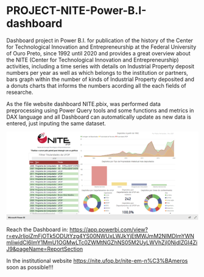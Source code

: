 # PROJECT-NITE-Power-B.I-dashboard
 
Dashboard project in Power B.I. for publication of the history of the Center for Technological Innovation and Entrepreneurship at the Federal University of Ouro Preto, since 1992 until 2020 and provides a great overview about the NITE (Center for Technological Innovation and Entrepreneurship) activities, including a time series with details on Industrial Property deposit numbers per year as well as which belongs to the institution or partners, bars graph within the number of kinds of Industrial Property deposited and a donuts charts that informs the numbers acording all the each fields of researche.

As the file website dashboard NITE.pbix, was performed data preprocessing using Power Query tools and some functions and metrics in DAX language and all Dashboard can automatically update as new data is entered, just inputing the same dataset.
  
![dash](https://github.com/PedroSouzaDS/NITE-Power-B.I-dashboard/blob/main/NITE%20Dashboard%20screenshot.png)

Reach the Dashboard in:
https://app.powerbi.com/view?r=eyJrIjoiZmFjOTk5ODUtYzg4YS00NWUxLWJkYjEtMWJmM2NlMDlmYWNmIiwidCI6ImY1MmU1OGMwLTc0ZWMtNGZhNS05M2UyLWVhZjI0NjdlZGI4ZiJ9&pageName=ReportSection

In the institutional website https://nite.ufop.br/nite-em-n%C3%BAmeros soon as possible!!!
